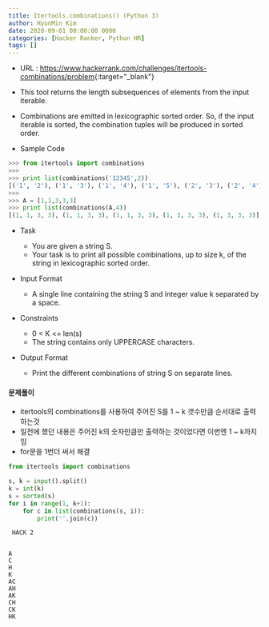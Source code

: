 ```yaml
---
title: Itertools.combinations() (Python 3)
author: HyunMin Kim
date: 2020-09-01 00:00:00 0000
categories: [Hacker Ranker, Python HR]
tags: []
---
```


- URL : <https://www.hackerrank.com/challenges/itertools-combinations/problem>{:target="_blank"}

- This tool returns the  length subsequences of elements from the input iterable.
- Combinations are emitted in lexicographic sorted order. So, if the input iterable is sorted, the combination tuples will be produced in sorted order.
- Sample Code
```python
>>> from itertools import combinations
>>> 
>>> print list(combinations('12345',2))
[('1', '2'), ('1', '3'), ('1', '4'), ('1', '5'), ('2', '3'), ('2', '4'), ('2', '5'), ('3', '4'), ('3', '5'), ('4', '5')]
>>> 
>>> A = [1,1,3,3,3]
>>> print list(combinations(A,4))
[(1, 1, 3, 3), (1, 1, 3, 3), (1, 1, 3, 3), (1, 3, 3, 3), (1, 3, 3, 3)]
```

- Task
    - You are given a string S.
    - Your task is to print all possible combinations, up to size k, of the string in lexicographic sorted order.

- Input Format
    - A single line containing the string S and integer value k separated by a space.

- Constraints
    - 0 < K <= len(s) 
    - The string contains only UPPERCASE characters.

- Output Format
    - Print the different combinations of string S on separate lines.

#### 문제풀이
- itertools의 combinations를 사용하여 주어진 S를 1 ~ k 갯수만큼 순서대로 출력하는것
- 일전에 했던 내용은 주어진 k의 숫자만큼만 출력하는 것이었다면 이번엔 1 ~ k까지임
- for문을 1번더 써서 해결


```python
from itertools import combinations

s, k = input().split()
k = int(k)
s = sorted(s)
for i in range(1, k+1):
    for c in list(combinations(s, i)):
        print(''.join(c))
```

     HACK 2


    A
    C
    H
    K
    AC
    AH
    AK
    CH
    CK
    HK

